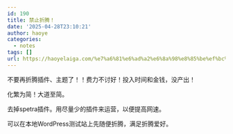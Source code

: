 ```yaml
---
id: 190
title: 禁止折腾！
date: '2025-04-28T23:10:21'
author: haoye
categories:
  - notes
tags: []
url: https://haoyelaiga.com/%e7%a6%81%e6%ad%a2%e6%8a%98%e8%85%be%ef%bc%81/
---
```


不要再折腾插件、主题了！！费力不讨好！投入时间和金钱，没产出！

化繁为简！大道至简。

去掉spetra插件。用尽量少的插件来运营，以便提高网速。

可以在本地WordPress测试站上先随便折腾，满足折腾爱好。
